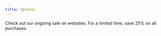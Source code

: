 ```yaml
---
title: Updates
---
```

Check out our ongoing sale on websites. For a limited time, save 25% on all purchases.
